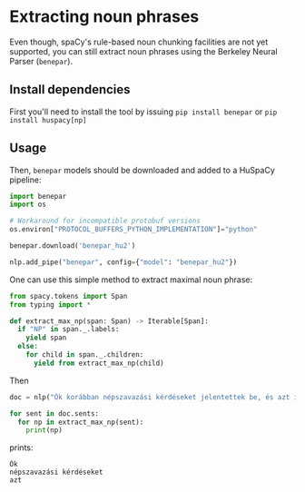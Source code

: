 # Extracting noun phrases

Even though, spaCy's rule-based noun chunking facilities are not yet supported, you can still extract noun phrases using the Berkeley Neural Parser (`benepar`). 

## Install dependencies

First you'll need to install the tool by issuing `pip install benepar` or `pip install huspacy[np]`

## Usage

<!--
```python
try:
    import hu_core_news_lg
except ImportError:
    import huspacy
    huspacy.download("hu_core_news_lg")
    import hu_core_news_lg

nlp = hu_core_news_lg.load()
```
-->

Then, `benepar` models should be downloaded and added to a HuSpaCy pipeline:

<!--pytest-codeblocks:cont-->
```python
import benepar
import os

# Workaround for incompatible protobuf versions
os.environ["PROTOCOL_BUFFERS_PYTHON_IMPLEMENTATION"]="python"

benepar.download('benepar_hu2')

nlp.add_pipe("benepar", config={"model": "benepar_hu2"})
```

One can use this simple method to extract maximal noun phrase:

<!--pytest-codeblocks:cont-->
```python
from spacy.tokens import Span
from typing import *

def extract_max_np(span: Span) -> Iterable[Span]:
  if "NP" in span._.labels:
    yield span
  else:
    for child in span._.children:
      yield from extract_max_np(child)
```

Then

<!--pytest-codeblocks:cont-->
```python
doc = nlp("Ők korábban népszavazási kérdéseket jelentettek be, és azt ígérik, folytatják.")

for sent in doc.sents:
  for np in extract_max_np(sent):
    print(np)
```

prints:

<!--pytest-codeblocks:expected-output-->
```
Ők
népszavazási kérdéseket
azt
```
